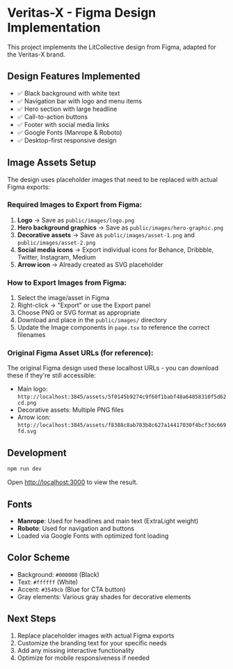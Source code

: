 # Veritas-X - Figma Design Implementation

This project implements the LitCollective design from Figma, adapted for the Veritas-X brand.

## Design Features Implemented

- ✅ Black background with white text
- ✅ Navigation bar with logo and menu items
- ✅ Hero section with large headline
- ✅ Call-to-action buttons
- ✅ Footer with social media links
- ✅ Google Fonts (Manrope & Roboto)
- ✅ Desktop-first responsive design

## Image Assets Setup

The design uses placeholder images that need to be replaced with actual Figma exports:

### Required Images to Export from Figma:

1. **Logo** → Save as `public/images/logo.png`
2. **Hero background graphics** → Save as `public/images/hero-graphic.png`
3. **Decorative assets** → Save as `public/images/asset-1.png` and `public/images/asset-2.png`
4. **Social media icons** → Export individual icons for Behance, Dribbble, Twitter, Instagram, Medium
5. **Arrow icon** → Already created as SVG placeholder

### How to Export Images from Figma:

1. Select the image/asset in Figma
2. Right-click → "Export" or use the Export panel
3. Choose PNG or SVG format as appropriate
4. Download and place in the `public/images/` directory
5. Update the Image components in `page.tsx` to reference the correct filenames

### Original Figma Asset URLs (for reference):
The original Figma design used these localhost URLs - you can download these if they're still accessible:
- Main logo: `http://localhost:3845/assets/5f0145b9274c9f60f1babf48a64858310f5d62cd.png`
- Decorative assets: Multiple PNG files
- Arrow icon: `http://localhost:3845/assets/f8388c8ab703b8c627a14417030f4bcf3dc669fd.svg`

## Development

```bash
npm run dev
```

Open [http://localhost:3000](http://localhost:3000) to view the result.

## Fonts

- **Manrope**: Used for headlines and main text (ExtraLight weight)
- **Roboto**: Used for navigation and buttons
- Loaded via Google Fonts with optimized font loading

## Color Scheme

- Background: `#000000` (Black)
- Text: `#ffffff` (White)
- Accent: `#3549cb` (Blue for CTA button)
- Gray elements: Various gray shades for decorative elements

## Next Steps

1. Replace placeholder images with actual Figma exports
2. Customize the branding text for your specific needs
3. Add any missing interactive functionality
4. Optimize for mobile responsiveness if needed
